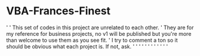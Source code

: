 # VBA-Frances-Finest
'
' This set of codes in this project are unrelated to each other. 
' They are for my reference for business projects, no v1 will be published but you're more than welcome to use them as you see fit.
' I try to comment a ton so it should be obvious what each project is. If not, ask. 
'
'
'
'
'
'
'
'
'
'
'
'
